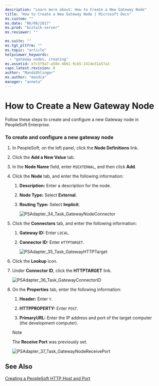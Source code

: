 ```yaml
---
description: "Learn more about: How to Create a New Gateway Node"
title: "How to Create a New Gateway Node | Microsoft Docs"
ms.custom: ""
ms.date: "06/08/2017"
ms.prod: "biztalk-server"
ms.reviewer: ""

ms.suite: ""
ms.tgt_pltfrm: ""
ms.topic: "article"
helpviewer_keywords: 
  - "gateway nodes, creating"
ms.assetid: e7c5f9a7-a58e-4661-9cb5-2414e31a57a3
caps.latest.revision: 8
author: "MandiOhlinger"
ms.author: "mandia"
manager: "anneta"
---
```

# How to Create a New Gateway Node
Follow these steps to create and configure a new Gateway node in PeopleSoft Enterprise.  
  
### To create and configure a new gateway node  
  
1. In PeopleSoft, on the left panel, click the **Node Definitions** link.  
  
2. Click the **Add a New Value** tab.  
  
3. In the **Node Name** field, enter `MSEXTERNAL`, and then click **Add**.  
  
4. Click the **Node** tab, and enter the following information:  
  
   1. **Description:** Enter a description for the node.  
  
   2. **Node Type:** Select **External**.  
  
   3. **Routing Type:** Select **Implicit**.  
  
      ![](../core/media/psadapter-34-task-gatewaynodeconnector.gif "PSAdapter_34_Task_GatewayNodeConnector")  
  
5. Click the **Connectors** tab, and enter the following information:  
  
   1. **Gateway ID:** Enter `LOCAL`.  
  
   2. **Connector ID:** Enter `HTTPTARGET`.  
  
      ![](../core/media/psadapter-35-task-gatewayhttptarget.gif "PSAdapter_35_Task_GatewayHTTPTarget")  
  
6. Click the **Lookup** icon.  
  
7. Under **Connector ID**, click the **HTTPTARGET** link.  
  
    ![](../core/media/psadapter-36-task-gatewayconnectorid.gif "PSAdapter_36_Task_GatewayConnectorID")  
  
8. On the **Properties** tab, enter the following information:  
  
   1.  **Header:** Enter `Y`.  
  
   2.  **HTTPPROPERTY:** Enter `POST`.  
  
   3.  **PrimaryURL:** Enter the IP address and port of the target computer (the development computer).  
  
   > [!NOTE]
   >  The **Receive Port** was previously set.  
  
    ![](../core/media/psadapter-37-task-gatewaynodereceiveport.gif "PSAdapter_37_Task_GatewayNodeReceivePort")  
  
## See Also  
 [Creating a PeopleSoft HTTP Host and Port](../core/creating-a-peoplesoft-http-host-and-port.md)
